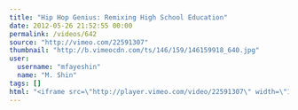 ```yaml
---
title: "Hip Hop Genius: Remixing High School Education"
date: 2012-05-26 21:52:55 00:00
permalink: /videos/642
source: "http://vimeo.com/22591307"
thumbnail: "http://b.vimeocdn.com/ts/146/159/146159918_640.jpg"
user:
  username: "mfayeshin"
  name: "M. Shin"
tags: []
html: "<iframe src=\"http://player.vimeo.com/video/22591307\" width=\"1280\" height=\"720\" frameborder=\"0\" webkitAllowFullScreen mozallowfullscreen allowFullScreen></iframe>"
---
```


